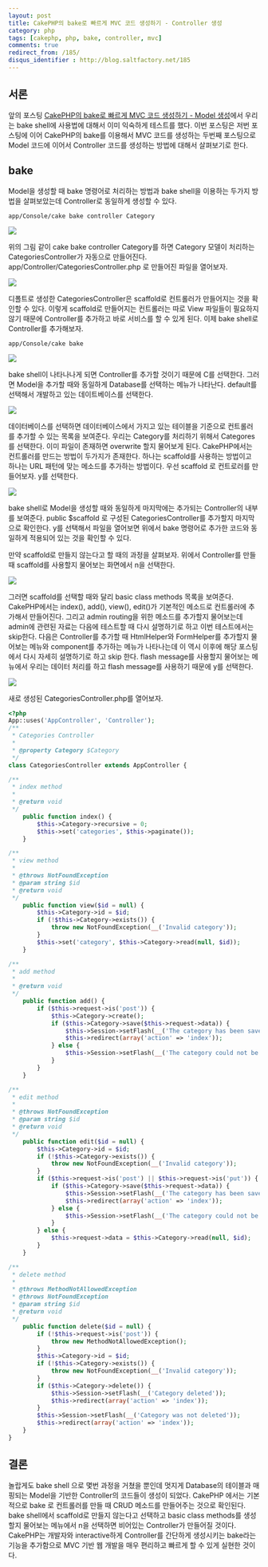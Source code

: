 ```yaml
---
layout: post
title: CakePHP의 bake로 빠르게 MVC 코드 생성하기 - Controller 생성
category: php
tags: [cakephp, php, bake, controller, mvc]
comments: true
redirect_from: /185/
disqus_identifier : http://blog.saltfactory.net/185
---
```


## 서론

앞의 포스팅 [CakePHP의 bake로 빠르게 MVC 코드 생성하기 - Model 생성](http://blog.saltfactory.net/183)에서 우리는 bake shell에 사용법에 대해서 이미 익숙하게 테스트를 했다. 이번 포스팅은 저번 포스팅에 이어 CakePHP의 bake를 이용해서 MVC 코드를 생성하는 두번째 포스팅으로 Model 코드에 이어서 Controller 코드를 생성하는 방법에 대해서 살펴보기로 한다.

<!--more-->


## bake

Model을 생성할 때 bake 명령어로 처리하는 방법과 bake shell을 이용하는 두가지 방법을 살펴보았는데 Controller로 동일하게 생성할 수 있다.

```
app/Console/cake bake controller Category
```

![](http://hbn-blog-assets.s3.ap-northeast-2.amazonaws.com/saltfactory/images/e02f2b17-3e87-4eba-8c18-86a29c47675f)

위의 그림 같이 cake bake controller Category를 하면 Category 모델이 처리하는 CategoriesController가 자동으로 만들어진다. app/Controller/CategoriesController.php 로 만들어진 파일을 열어보자.

![](http://hbn-blog-assets.s3.ap-northeast-2.amazonaws.com/saltfactory/images/e4ea88d6-c5cf-4f50-b8a4-e4afc3c31878)

디폴트로 생성한 CategoriesController은 scaffold로 컨트롤러가 만들어지는 것을 확인할 수 있다. 이렇게 scaffold로 만들어지는 컨트롤러는 따로 View 파일들이 필요하지 않기 때문에 Controller를 추가하고 바로 서비스를 할 수 있게 된다. 이제 bake shell로 Controller를 추가해보자.

```
app/Console/cake bake
```

![](http://hbn-blog-assets.s3.ap-northeast-2.amazonaws.com/saltfactory/images/640f4fb2-aaee-4224-afad-c8000756404d)

bake shell이 나타나나게 되면 Controller를 추가할 것이기 때문에 C를 선택한다. 그러면 Model을 추가할 때와 동일하게 Database를 선택하는 메뉴가 나타난다. default를 선택해서 개발하고 있는 데이트베이스를 선택한다.


![](http://hbn-blog-assets.s3.ap-northeast-2.amazonaws.com/saltfactory/images/bfb0038d-f540-4be8-a0fd-4a4ce5b520b4)

데이터베이스를 선택하면 데이터베이스에서 가지고 있는 테이블을 기준으로 컨트롤러를 추가할 수 있는 목록을 보여준다. 우리는 Category를 처리하기 위해서 Categores를 선택한다. 이미 파일이 존재하면 overwrite 할지 물어보게 된다.
CakePHP에서는 컨트롤러를 만드는 방법이 두가지가 존재한다. 하나는 scaffold를 사용하는 방법이고 하나는 URL 패턴에 맞는 메소드를 추가하는 방법이다. 우선 scaffold 로 컨트로러를 만들어보자. y를 선택한다.

![](http://hbn-blog-assets.s3.ap-northeast-2.amazonaws.com/saltfactory/images/865cc9bd-9728-4d44-96e9-6e047a7a8c50)

bake shell로 Model을 생성할 때와 동일하게 마지막에는 추가되는 Controller의 내부를 보여준다. public $scaffold 로 구성된 CategoriesController를 추가할지 마지막으로 확인한다. y를 선택해서 파일을 열어보면 위에서 bake 명령어로 추가한 코드와 동일하게 적용되어 있는 것을 확인할 수 있다.

만약 scaffold로 만들지 않는다고 할 때의 과정을 살펴보자. 위에서 Controller를 만들 때 scaffold를 사용할지 물어보는 화면에서 n을 선택한다.

![](http://hbn-blog-assets.s3.ap-northeast-2.amazonaws.com/saltfactory/images/06e31a60-afbb-482a-bd12-753117556e00)

그러면 scaffold를 선택할 때와 달리 basic class methods 목록을 보여준다. CakePHP에서는 index(), add(), view(), edit()가 기본적인 메소드로 컨트롤러에 추가해서 만들어진다. 그리고 admin routing을 위한 메소드를 추가할지 물어보는데 admin에 관련된 자료는 다음에 테스트할 때 다시 설명하기로 하고 이번 테스트에서는 skip한다. 다음은 Controller를 추가할 때 HtmlHelper와 FormHelper를 추가할지 물어보는 메뉴와 component를 추가하는 메뉴가 나타나는데 이 역시 이후에 해당 포스팅에서 다시 자세히 설명하기로 하고 skip 한다. flash message를 사용할지 물어보는 메뉴에서 우리는 데이터 처리를 하고 flash message를 사용하기 때문에 y를 선택한다.

![](http://hbn-blog-assets.s3.ap-northeast-2.amazonaws.com/saltfactory/images/eeca370e-497f-42c4-8900-3f7950ece1f6)

새로 생성된 CategoriesController.php를 열어보자.

```php
<?php
App::uses('AppController', 'Controller');
/**
 * Categories Controller
 *
 * @property Category $Category
 */
class CategoriesController extends AppController {

/**
 * index method
 *
 * @return void
 */
	public function index() {
		$this->Category->recursive = 0;
		$this->set('categories', $this->paginate());
	}

/**
 * view method
 *
 * @throws NotFoundException
 * @param string $id
 * @return void
 */
	public function view($id = null) {
		$this->Category->id = $id;
		if (!$this->Category->exists()) {
			throw new NotFoundException(__('Invalid category'));
		}
		$this->set('category', $this->Category->read(null, $id));
	}

/**
 * add method
 *
 * @return void
 */
	public function add() {
		if ($this->request->is('post')) {
			$this->Category->create();
			if ($this->Category->save($this->request->data)) {
				$this->Session->setFlash(__('The category has been saved'));
				$this->redirect(array('action' => 'index'));
			} else {
				$this->Session->setFlash(__('The category could not be saved. Please, try again.'));
			}
		}
	}

/**
 * edit method
 *
 * @throws NotFoundException
 * @param string $id
 * @return void
 */
	public function edit($id = null) {
		$this->Category->id = $id;
		if (!$this->Category->exists()) {
			throw new NotFoundException(__('Invalid category'));
		}
		if ($this->request->is('post') || $this->request->is('put')) {
			if ($this->Category->save($this->request->data)) {
				$this->Session->setFlash(__('The category has been saved'));
				$this->redirect(array('action' => 'index'));
			} else {
				$this->Session->setFlash(__('The category could not be saved. Please, try again.'));
			}
		} else {
			$this->request->data = $this->Category->read(null, $id);
		}
	}

/**
 * delete method
 *
 * @throws MethodNotAllowedException
 * @throws NotFoundException
 * @param string $id
 * @return void
 */
	public function delete($id = null) {
		if (!$this->request->is('post')) {
			throw new MethodNotAllowedException();
		}
		$this->Category->id = $id;
		if (!$this->Category->exists()) {
			throw new NotFoundException(__('Invalid category'));
		}
		if ($this->Category->delete()) {
			$this->Session->setFlash(__('Category deleted'));
			$this->redirect(array('action' => 'index'));
		}
		$this->Session->setFlash(__('Category was not deleted'));
		$this->redirect(array('action' => 'index'));
	}
}
```

## 결론

놀랍게도 bake shell 으로 몇번 과정을 거쳤을 뿐인데 멋지게 Database의 테이블과 매핑되는 Model을 기반한 Controller의 코드들이 생성이 되었다. CakePHP 에서는 기본적으로 bake 로 컨트롤러를 만들 때 CRUD 메소드를 만들어주는 것으로 확인된다. bake shell에서 scaffold로 만들지 않는다고 선택하고 basic class methods를 생성할지 물어보는 메뉴에서 n을 선택하면 비어있는 Controller가 만들어질 것이다. CakePHP는 개발자와 interactive하게 Controller를 간단하게 생성시키는 bake라는 기능을 추가함으로 MVC 기반 웹 개발을 매우 편리하고 빠르게 할 수 있게 실현한 것이다.


